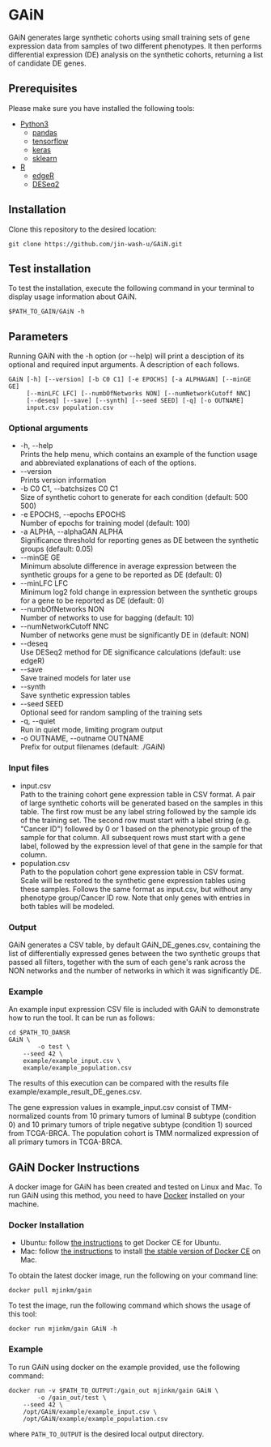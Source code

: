 # GAiN
GAiN generates large synthetic cohorts using small training sets of gene expression data from samples of two different phenotypes. It then performs differential expression (DE) analysis on the synthetic cohorts, returning a list of candidate DE genes.
   
## Prerequisites
Please make sure you have installed the following tools:
- [Python3](https://www.python.org/)
  - [pandas](https://pandas.pydata.org/)
  - [tensorflow](https://www.tensorflow.org/)
  - [keras](https://keras.io/)
  - [sklearn](https://scikit-learn.org/)
- [R](https://www.r-project.org/)
  - [edgeR](https://bioconductor.org/packages/release/bioc/html/edgeR.html)
  - [DESeq2](https://bioconductor.org/packages/release/bioc/html/DESeq2.html)

## Installation
Clone this repository to the desired location:

```
git clone https://github.com/jin-wash-u/GAiN.git
```

## Test installation
To test the installation, execute the following command in your terminal to display usage information about GAiN. 
```
$PATH_TO_GAIN/GAiN -h
```

## Parameters
Running GAiN with the -h option (or --help) will print a desciption of its optional and required input arguments. A description of each follows.
```
GAiN [-h] [--version] [-b C0 C1] [-e EPOCHS] [-a ALPHAGAN] [--minGE GE]
     [--minLFC LFC] [--numbOfNetworks NON] [--numNetworkCutoff NNC]
     [--deseq] [--save] [--synth] [--seed SEED] [-q] [-o OUTNAME]
     input.csv population.csv
```
### Optional arguments
- -h, --help  
     Prints the help menu, which contains an example of the function usage and abbreviated explanations of each of the options.
- --version  
     Prints version information
- -b C0 C1, --batchsizes C0 C1  
     Size of synthetic cohort to generate for each condition (default: 500 500)
- -e EPOCHS, --epochs EPOCHS  
     Number of epochs for training model (default: 100)
- -a ALPHA, --alphaGAN ALPHA  
     Significance threshold for reporting genes as DE between the synthetic groups (default: 0.05)
- --minGE GE  
     Minimum absolute difference in average expression between the synthetic groups for a gene to be reported as DE (default: 0)
- --minLFC LFC  
     Minimum log2 fold change in expression between the synthetic groups for a gene to be reported as DE (default: 0)
- --numbOfNetworks NON  
     Number of networks to use for bagging (default: 10)
- --numNetworkCutoff NNC  
     Number of networks gene must be significantly DE in (default: NON)
- --deseq  
     Use DESeq2 method for DE significance calculations (default: use edgeR)
- --save  
     Save trained models for later use
- --synth  
     Save synthetic expression tables
- --seed SEED    
     Optional seed for random sampling of the training sets
- -q, --quiet  
     Run in quiet mode, limiting program output
- -o OUTNAME, --outname OUTNAME  
     Prefix for output filenames (default: ./GAiN)

### Input files
- input.csv  
     Path to the training cohort gene expression table in CSV format.  A pair of large synthetic cohorts will be generated based on the samples in this table.  The first row must be any label string followed by the sample ids of the training set.  The second row must start with a label string (e.g. "Cancer ID") followed by 0 or 1 based on the phenotypic group of the sample for that column.  All subsequent rows must start with a gene label, followed by the expression level of that gene in the sample for that column.
- population.csv  
     Path to the population cohort gene expression table in CSV format.  Scale will be restored to the synthetic gene expression tables using these samples.  Follows the same format as input.csv, but without any phenotype group/Cancer ID row.  Note that only genes with entries in both tables will be modeled.

### Output
GAiN generates a CSV table, by default GAiN_DE_genes.csv, containing the list of differentially expressed genes between the two synthetic groups that passed all filters, together with the sum of each gene's rank across the NON networks and the number of networks in which it was significantly DE.
 
### Example
An example input expression CSV file is included with GAiN to demonstrate how to run the tool. It can be run as follows:

```
cd $PATH_TO_DANSR
GAiN \
        -o test \
	--seed 42 \
	example/example_input.csv \
	example/example_population.csv
```
The results of this execution can be compared with the results file example/example_result_DE_genes.csv.

The gene expression values in example_input.csv consist of TMM-normalized counts from 10 primary tumors of luminal B subtype (condition 0) and 10 primary tumors of triple negative subtype (condition 1) sourced from TCGA-BRCA.  The population cohort is TMM normalized expression of all primary tumors in TCGA-BRCA.

## GAiN Docker Instructions
A docker image for GAiN has been created and tested on Linux and Mac. To run GAiN using this method, you need to have [Docker](https://docs.docker.com/) installed on your machine. 

### Docker Installation
* Ubuntu: follow [the instructions](https://docs.docker.com/engine/installation/linux/docker-ce/ubuntu/) to get Docker CE for Ubuntu.
* Mac: follow [the instructions](https://store.docker.com/editions/community/docker-ce-desktop-mac) to install [the stable version of Docker CE](https://download.docker.com/mac/stable/Docker.dmg) on Mac.
<!--- 
* Windows: follow [the instructions](https://docs.docker.com/toolbox/toolbox_install_windows/) to install [Docker Toolbox](https://download.docker.com/win/stable/DockerToolbox.exe) on Windows. 
-->
 
To obtain the latest docker image, run the following on your command line:
 
```
docker pull mjinkm/gain
```
To test the image, run the following command which shows the usage of this tool:
```
docker run mjinkm/gain GAiN -h
```
### Example 
To run GAiN using docker on the example provided, use the following command:
```
docker run -v $PATH_TO_OUTPUT:/gain_out mjinkm/gain GAiN \
        -o /gain_out/test \
	--seed 42 \
	/opt/GAiN/example/example_input.csv \
	/opt/GAiN/example/example_population.csv
```
where `PATH_TO_OUTPUT` is the desired local output directory.
